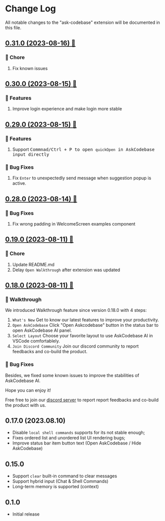 # Change Log

All notable changes to the "ask-codebase" extension will be documented in this file.

## [0.31.0 (2023-08-16) 🥳](https://marketplace.visualstudio.com/items/JipitiAI.askcodebase/changelog)

### 🧹 Chore

1. Fix known issues

## [0.30.0 (2023-08-15) 🥳](https://marketplace.visualstudio.com/items/JipitiAI.askcodebase/changelog)

### 🎉 Features

1. Improve login experience and make login more stable

## [0.29.0 (2023-08-15) 🥳](https://marketplace.visualstudio.com/items/JipitiAI.askcodebase/changelog)

### 🎉 Features

1. Support <kbd>Commnad/Ctrl + P</bkd> to open `quickOpen` in AskCodebase input directly

### 🐛 Bug Fixes

1. Fix `Enter` to unexpectedly send message when suggestion popup is active.

## [0.28.0 (2023-08-14) 🥳](https://marketplace.visualstudio.com/items/JipitiAI.askcodebase/changelog)

### 🐛 Bug Fixes

1. Fix wrong padding in WelcomeScreen examples component

## [0.19.0 (2023-08-11) 🥳](https://marketplace.visualstudio.com/items/JipitiAI.askcodebase/changelog)

### 🧹 Chore

1. Update README.md 
2. Delay `Open Walkthrough` after extension was updated

## [0.18.0 (2023-08-11) 🥳](https://marketplace.visualstudio.com/items/JipitiAI.askcodebase/changelog)

### 🎉 Walkthrough

We introduced Walkthrough feature since version 0.18.0 with 4 steps:

1. `What's New` Get to know our latest features to improve your productivity.
2. `Open AskCodebase` Click "Open Askcodebase" button in the status bar to open AskCodebase AI panel.
3. `Select Layout` Choose your favorite layout to use AskCodebase AI in VSCode comfortablely.
4. `Join Discord Community` Join our discord community to report feedbacks and co-build the product.

### 🐛 Bug Fixes

Besides, we fixed some known issues to improve the stabilities of AskCodebase AI.

Hope you can enjoy it!

Free free to join our [discord server](https://discord.gg/5Ny6UuNKVD) to report report feedbacks and co-build the product with us.

## 0.17.0 (2023.08.10)

- Disable `local shell commands` supports for its not stable enough;
- Fixes ordered list and unordered list UI rendering bugs;
- Improve status bar item button text (Open AskCodebase / Hide AskCodebase)

## 0.15.0

- Support `clear` built-in command to clear messages
- Support hybrid input (Chat & Shell Commands)
- Long-term memory is supported (context)

## 0.1.0

- Initial release
